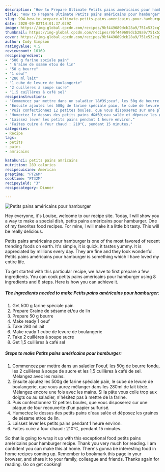 ```yaml
---
description: "How to Prepare Ultimate Petits pains américains pour hamburger"
title: "How to Prepare Ultimate Petits pains américains pour hamburger"
slug: 994-how-to-prepare-ultimate-petits-pains-americains-pour-hamburger
date: 2020-09-02T14:01:37.629Z
image: https://img-global.cpcdn.com/recipes/9bf449689dcb28a9/751x532cq70/petits-pains-americains-pour-hamburger-photo-principale-de-la-recette.jpg
thumbnail: https://img-global.cpcdn.com/recipes/9bf449689dcb28a9/751x532cq70/petits-pains-americains-pour-hamburger-photo-principale-de-la-recette.jpg
cover: https://img-global.cpcdn.com/recipes/9bf449689dcb28a9/751x532cq70/petits-pains-americains-pour-hamburger-photo-principale-de-la-recette.jpg
author: Cody Simpson
ratingvalue: 4.5
reviewcount: 16169
recipeingredient:
- "500 g farine spciale pain"
- " Graine de ssame etou de lin"
- "50 g beurre"
- "1 oeuf"
- "280 ml lait"
- "1 cube de levure de boulangerie"
- "2 cuillères à soupe sucre"
- "1,5 cuillères à café sel"
recipeinstructions:
- "Commencez par mettre dans un saladier l&#39;oeuf, les 50g de beurre fondu, les 2 cuillères à soupe de sucre et les 1,5 cuillères à café de sel. Mélangez avec les mains."
- "Ensuite ajoutez les 500g de farine spéciale pain, le cube de levure de boulangerie, que vous aurez mélanger dans les 280ml de lait tiède. Mélangez encore une fois avec les mains. Si la pâte vous colle trop aux doigts ou au saladier, n&#39;hésitez pas à mettre de la farine."
- "Puis confectionnez 12 petites boules, que vous disposerez sur une plaque de four recouverte d&#39;un papier sulfurisé."
- "Humectez le dessus des petits pains d&#39;eau salée et déposez les graines de sésame et/ou de lin."
- "Laissez lever les petits pains pendant 1 heure environ."
- "Faites cuire à four chaud : 210°C, pendant 15 minutes."
categories:
- Recipe
tags:
- petits
- pains
- amricains

katakunci: petits pains amricains 
nutrition: 289 calories
recipecuisine: American
preptime: "PT26M"
cooktime: "PT32M"
recipeyield: "3"
recipecategory: Dinner

---
```



![Petits pains américains pour hamburger](https://img-global.cpcdn.com/recipes/9bf449689dcb28a9/751x532cq70/petits-pains-americains-pour-hamburger-photo-principale-de-la-recette.jpg)

Hey everyone, it's Louise, welcome to our recipe site. Today, I will show you a way to make a special dish, petits pains américains pour hamburger. One of my favorites food recipes. For mine, I will make it a little bit tasty. This will be really delicious.



Petits pains américains pour hamburger is one of the most favored of recent trending foods on earth. It's simple, it is quick, it tastes yummy. It is appreciated by millions every day. They are fine and they look wonderful. Petits pains américains pour hamburger is something which I have loved my entire life.


To get started with this particular recipe, we have to first prepare a few ingredients. You can cook petits pains américains pour hamburger using 8 ingredients and 6 steps. Here is how you can achieve it.

<!--inarticleads1-->

##### The ingredients needed to make Petits pains américains pour hamburger:

1. Get 500 g farine spéciale pain
1. Prepare  Graine de sésame et/ou de lin
1. Prepare 50 g beurre
1. Make ready 1 oeuf
1. Take 280 ml lait
1. Make ready 1 cube de levure de boulangerie
1. Take 2 cuillères à soupe sucre
1. Get 1,5 cuillères à café sel




<!--inarticleads2-->

##### Steps to make Petits pains américains pour hamburger:

1. Commencez par mettre dans un saladier l&#39;oeuf, les 50g de beurre fondu, les 2 cuillères à soupe de sucre et les 1,5 cuillères à café de sel. Mélangez avec les mains.
1. Ensuite ajoutez les 500g de farine spéciale pain, le cube de levure de boulangerie, que vous aurez mélanger dans les 280ml de lait tiède. Mélangez encore une fois avec les mains. Si la pâte vous colle trop aux doigts ou au saladier, n&#39;hésitez pas à mettre de la farine.
1. Puis confectionnez 12 petites boules, que vous disposerez sur une plaque de four recouverte d&#39;un papier sulfurisé.
1. Humectez le dessus des petits pains d&#39;eau salée et déposez les graines de sésame et/ou de lin.
1. Laissez lever les petits pains pendant 1 heure environ.
1. Faites cuire à four chaud : 210°C, pendant 15 minutes.




So that is going to wrap it up with this exceptional food petits pains américains pour hamburger recipe. Thank you very much for reading. I am confident you can make this at home. There's gonna be interesting food in home recipes coming up. Remember to bookmark this page in your browser, and share it to your family, colleague and friends. Thanks again for reading. Go on get cooking!
